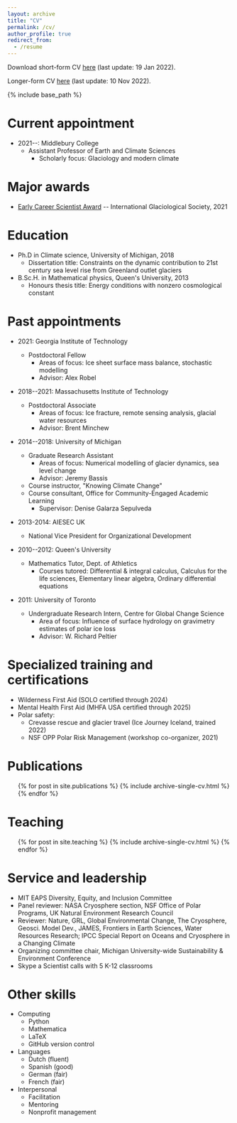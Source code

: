 ```yaml
---
layout: archive
title: "CV"
permalink: /cv/
author_profile: true
redirect_from:
  - /resume
---
```


Download short-form CV [here](http://ehultee.github.io/files/EHU-short_CV-20220119.pdf) (last update: 19 Jan 2022).

Longer-form CV [here](http://ehultee.github.io/files/CV-EHU-Public22_v2_.pdf) (last update: 10 Nov 2022).  

{% include base_path %}

Current appointment
======
* 2021--: Middlebury College
  * Assistant Professor of Earth and Climate Sciences
    * Scholarly focus: Glaciology and modern climate
   
Major awards
======
* [Early Career Scientist Award](https://www.igsoc.org/awards/earlycareeraward/ultee.html) -- International Glaciological Society, 2021

Education
======
* Ph.D in Climate science, University of Michigan, 2018
  * Dissertation title: Constraints on the dynamic contribution to 21st century sea level rise from Greenland outlet glaciers
* B.Sc.H. in Mathematical physics, Queen's University, 2013
  * Honours thesis title: Energy conditions with nonzero cosmological constant





Past appointments
======
* 2021: Georgia Institute of Technology
  * Postdoctoral Fellow
    * Areas of focus: Ice sheet surface mass balance, stochastic modelling
    * Advisor: Alex Robel

* 2018--2021: Massachusetts Institute of Technology
  * Postdoctoral Associate
    * Areas of focus: Ice fracture, remote sensing analysis, glacial water resources
    * Advisor: Brent Minchew

* 2014--2018: University of Michigan
  * Graduate Research Assistant
    * Areas of focus: Numerical modelling of glacier dynamics, sea level change
    * Advisor: Jeremy Bassis
  * Course instructor, "Knowing Climate Change"
  * Course consultant, Office for Community-Engaged Academic Learning
    * Supervisor: Denise Galarza Sepulveda

* 2013-2014: AIESEC UK
	* National Vice President for Organizational Development

* 2010--2012: Queen's University
  * Mathematics Tutor, Dept. of Athletics
    * Courses tutored: Differential & integral calculus, Calculus for the life sciences, Elementary linear algebra, Ordinary differential equations

* 2011: University of Toronto
  * Undergraduate Research Intern, Centre for Global Change Science
    * Area of focus: Influence of surface hydrology on gravimetry estimates of polar ice loss
    * Advisor: W. Richard Peltier
  
Specialized training and certifications
==============
* Wilderness First Aid (SOLO certified through 2024)
* Mental Health First Aid (MHFA USA certified through 2025)
* Polar safety:
	* Crevasse rescue and glacier travel (Ice Journey Iceland, trained 2022)
	* NSF OPP Polar Risk Management (workshop co-organizer, 2021)


Publications
======
  <ul>{% for post in site.publications %}
    {% include archive-single-cv.html %}
  {% endfor %}</ul>
  
<!-- 
Talks
======
  <ul>{% for post in site.talks %}
    {% include archive-single-talk-cv.html %}
  {% endfor %}</ul>
 -->
  
Teaching
======
  <ul>{% for post in site.teaching %}
    {% include archive-single-cv.html %}
  {% endfor %}</ul>
  
Service and leadership
======
* MIT EAPS Diversity, Equity, and Inclusion Committee
* Panel reviewer: NASA Cryosphere section, NSF Office of Polar Programs, UK Natural Environment Research Council
* Reviewer: Nature, GRL, Global Environmental Change, The Cryosphere, Geosci. Model Dev., JAMES, Frontiers in Earth Sciences, Water Resources Research; IPCC Special Report on Oceans and Cryosphere in a Changing Climate
* Organizing committee chair, Michigan University-wide Sustainability & Environment Conference 
* Skype a Scientist calls with 5 K-12 classrooms

Other skills
======
* Computing
  * Python
  * Mathematica
  * LaTeX
  * GitHub version control
* Languages
  * Dutch (fluent)
  * Spanish (good)
  * German (fair)
  * French (fair)
* Interpersonal
  * Facilitation
  * Mentoring
  * Nonprofit management

